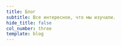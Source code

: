 ```yaml
---
title: Блог
subtitle: Все интересное, что мы изучали.
hide_title: false
col_number: three
template: blog
---
```

